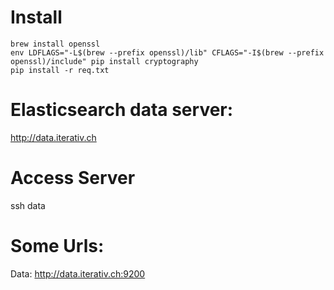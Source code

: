 

# Install

```
brew install openssl
env LDFLAGS="-L$(brew --prefix openssl)/lib" CFLAGS="-I$(brew --prefix openssl)/include" pip install cryptography
pip install -r req.txt
```


# Elasticsearch data server:
http://data.iterativ.ch


# Access Server
ssh data


# Some Urls:

Data: http://data.iterativ.ch:9200



